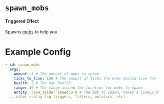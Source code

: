 # `spawn_mobs`
#### Triggered Effect

Spawns [mobs](https://plugins.auxilor.io/all-plugins/the-entity-lookup-system) to help you

# Example Config
```yaml
- id: spawn_mobs
  args:
    amount: 4 # The amount of mobs to spawn
    ticks_to_live: 120 # The amount of ticks the mobs should live for
    health: 5 # The mob health
    range: 10 # The range around the location for mobs to spawn
    entity: cave_spider speed:0.8 # The mob to spawn, takes a lookup string
  ...other config (eg triggers, filters, mutators, etc)
```
